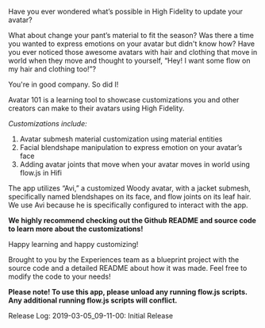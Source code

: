 Have you ever wondered what’s possible in High Fidelity to update your avatar?

What about change your pant’s material to fit the season?
Was there a time you wanted to express emotions on your avatar but didn't know how? 
Have you ever noticed those awesome avatars with hair and clothing that move in world when they move and thought to yourself, “Hey! I want some flow on my hair and clothing too!”?

You're in good company. So did I!

Avatar 101 is a learning tool to showcase customizations you and other creators can make to their avatars using High Fidelity.

*Customizations include:*
1. Avatar submesh material customization using material entities
2. Facial blendshape manipulation to express emotion on your avatar’s face
3. Adding avatar joints that move when your avatar moves in world using flow.js in Hifi

The app utilizes “Avi,” a customized Woody avatar, with a jacket submesh, specifically named blendshapes on its face, and flow joints on its leaf hair. We use Avi because he is specifically configured to interact with the app.

**We highly recommend checking out the Github README and source code to learn more about the customizations!**

Happy learning and happy customizing!

Brought to you by the Experiences team as a blueprint project with the source code and a detailed README about how it was made. Feel free to modify the code to your needs!

**Please note! To use this app, please unload any running flow.js scripts. Any additional running flow.js scripts will conflict.**


Release Log: 2019-03-05_09-11-00: Initial Release